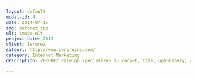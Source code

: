 ```yaml
---
layout: default
modal-id: 4
date: 2014-07-15
img: zerorez.jpg
alt: image-alt
project-date: 2012
client: Zerorez
siteurl: http://www.zeroreznc.com/
category: Internet Marketing
description: ZEROREZ Raleigh specializes in carpet, tile, upholstery, area rug, hard surface, pet treatment, and mattress cleaning for homes and businesses in the Raleigh, Durham, and Cary area. I was in charge of their Pay-Per-Click campaign to target local customers.

---
```

